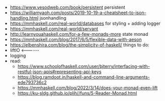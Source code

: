 - https://www.yesodweb.com/book/persistent persistent
- https://williamyaoh.com/posts/2019-10-19-a-cheatsheet-to-json-handling.html jsonhandling
- https://mmhaskell.com/real-world/databases for styling + adding logger
- https://mmhaskell.com/real-world/servant
- http://learnyouahaskell.com/for-a-few-monads-more state monad
- https://mmhaskell.com/blog/2017/6/5/flexible-data-with-aeson
- https://elbenshira.com/blog/the-simplicity-of-haskell/
things to do:
- liftIO <------
- logging
- read:
  *  https://www.schoolofhaskell.com/user/bjterry/interfacing-with-restful-json-apis#representing-api-keys
  * https://blog.ramdoot.in/haskell-and-command-line-arguments-ede793736c2
  * https://mmhaskell.com/blog/2022/3/14/does-your-monad-even-lift
  * https://ku-sldg.github.io/plih//funs/5-Reader-Monad.html
